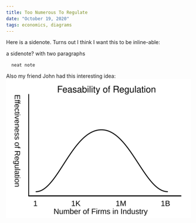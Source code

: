 ```yaml
---
title: Too Numerous To Regulate
date: "October 19, 2020"
tags: economics, diagrams
---
```

Here is a sidenote. Turns out I think I want this to be inline-able:

<span class="marginnote">
   a sidenote?
</span>

<span class="marginnote">
  with two paragraphs
</span>



```sidenote
  neat note
```
Also my friend John had this interesting idea:
!["tooBigOrNumerousToRegulate"](/static/tooBigOrNumerousToRegulate.svg "Too Numerous To Fail")
